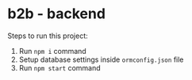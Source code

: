 # b2b - backend

Steps to run this project:

1. Run `npm i` command
2. Setup database settings inside `ormconfig.json` file
3. Run `npm start` command
